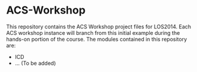 ACS-Workshop
============

This repository contains the ACS Workshop project files for LOS2014. Each ACS workshop instance will branch from this initial example during the hands-on portion of the course. The modules contained in this repository are:

- ICD
- ... (To be added)
